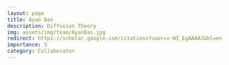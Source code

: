 ```yaml
---
layout: page
title: Ayan Das
description: Diffusion Theory 
img: assets/img/team/AyanDas.jpg
redirect: https://scholar.google.com/citations?user=x-WI_EgAAAAJ&hl=en
importance: 5
category: Collaborator
---
```

